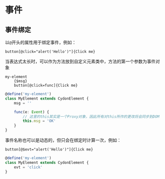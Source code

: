 # 事件

## 事件绑定
以`@`开头的属性用于绑定事件，例如：
```stylus
button[@click="alert('Hello')"]{Click me}
```

当表达式太长时，可以作为方法放到自定义元素类中，方法的第一个参数为事件对象
```stylus
my-element
    {$msg}
    button[@click=func]{Click me}
```
```ts
@define('my-element')
class MyElement extends CydonElement {
	msg = ''

	func(e: Event) {
        // 这里的this其实是一个Proxy对象，因此所有对this所作的更改将会同步到DOM中
        this.msg = 'OK'
    }
}
```

事件名称也可以是动态的，但只会在绑定时计算一次，例如：
```stylus
button[@$evt="alert('Hello')"]{Click me}
```
```ts
@define('my-element')
class MyElement extends CydonElement {
	evt = 'click'
}
```
